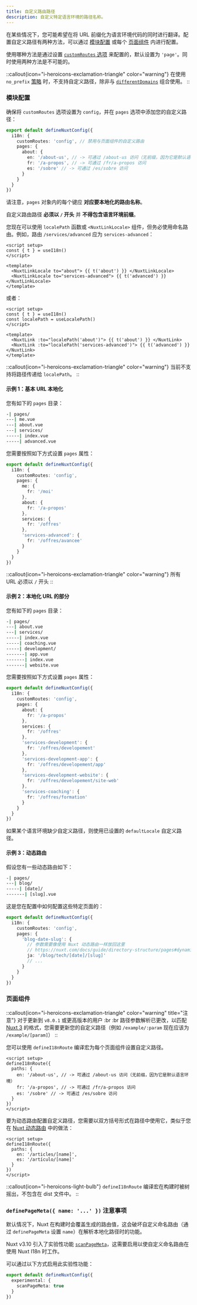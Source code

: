 ```yaml
---
title: 自定义路由路径
description: 自定义特定语言环境的路径名称。
---
```


在某些情况下，您可能希望在将 URL 前缀化为语言环境代码的同时进行翻译。配置自定义路径有两种方法，可以通过 [模块配置](#module-configuration) 或每个 [页面组件](#page-component) 内进行配置。

使用哪种方法是通过设置 [`customRoutes` 选项](/docs/v8/options/routing#customroutes) 来配置的，默认设置为 `'page'`。同时使用两种方法是不可能的。

::callout{icon="i-heroicons-exclamation-triangle" color="warning"}
在使用 `no_prefix` [策略](/docs/v8/guide) 时，不支持自定义路径，除非与 [`differentDomains`](/docs/v8/guide/different-domains) 组合使用。
::

### 模块配置

确保将 `customRoutes` 选项设置为 `config`，并在 `pages` 选项中添加您的自定义路径：

```ts [nuxt.config.ts]
export default defineNuxtConfig({
  i18n: {
    customRoutes: 'config', // 禁用与页面组件的自定义路由
    pages: {
      about: {
        en: '/about-us', // -> 可通过 /about-us 访问（无前缀，因为它是默认语言环境）
        fr: '/a-propos', // -> 可通过 /fr/a-propos 访问
        es: '/sobre' // -> 可通过 /es/sobre 访问
      }
    }
  }
})
```

请注意，`pages` 对象内的每个键应 **对应要本地化的路由名称**。

自定义路由路径 **必须以 `/` 开头** 并 **不得包含语言环境前缀**。

您现在可以使用 `localePath` 函数或 `<NuxtLinkLocale>` 组件，但务必使用命名路由。例如，路由 `/services/advanced` 应为 `services-advanced`：

```vue
<script setup>
const { t } = useI18n()
</script>

<template>
  <NuxtLinkLocale to="about"> {{ t('about') }} </NuxtLinkLocale>
  <NuxtLinkLocale to="services-advanced"> {{ t('advanced') }} </NuxtLinkLocale>
</template>
```

或者：

```vue
<script setup>
const { t } = useI18n()
const localePath = useLocalePath()
</script>

<template>
  <NuxtLink :to="localePath('about')"> {{ t('about') }} </NuxtLink>
  <NuxtLink :to="localePath('services-advanced')"> {{ t('advanced') }} </NuxtLink>
</template>
```

::callout{icon="i-heroicons-exclamation-triangle" color="warning"}
当前不支持将路径传递给 `localePath`。
::

#### 示例 1：基本 URL 本地化

您有如下的 `pages` 目录：

```bash
-| pages/
---| me.vue
---| about.vue
---| services/
-----| index.vue
-----| advanced.vue
```

您需要按照如下方式设置 `pages` 属性：

```ts [nuxt.config.ts]
export default defineNuxtConfig({
  i18n: {
    customRoutes: 'config',
    pages: {
      me: {
        fr: '/moi'
      },
      about: {
        fr: '/a-propos'
      },
      services: {
        fr: '/offres'
      },
      'services-advanced': {
        fr: '/offres/avancee'
      }
    }
  }
})
```

::callout{icon="i-heroicons-exclamation-triangle" color="warning"}
所有 URL 必须以 `/` 开头
::

#### 示例 2：本地化 URL 的部分

您有如下的 `pages` 目录：

```bash
-| pages/
---| about.vue
---| services/
-----| index.vue
-----| coaching.vue
-----| development/
-------| app.vue
-------| index.vue
-------| website.vue
```

您需要按照如下方式设置 `pages` 属性：

```ts [nuxt.config.ts]
export default defineNuxtConfig({
  i18n: {
    customRoutes: 'config',
    pages: {
      about: {
        fr: '/a-propos'
      },
      services: {
        fr: '/offres'
      },
      'services-development': {
        fr: '/offres/developement'
      },
      'services-development-app': {
        fr: '/offres/developement/app'
      },
      'services-development-website': {
        fr: '/offres/developement/site-web'
      },
      'services-coaching': {
        fr: '/offres/formation'
      }
    }
  }
})
```

如果某个语言环境缺少自定义路径，则使用已设置的 `defaultLocale` 自定义路径。

#### 示例 3：动态路由

假设您有一些动态路由如下：

```bash
-| pages/
---| blog/
-----| [date]/
-------| [slug].vue
```

这是您在配置中如何配置这些特定页面的：

```ts [nuxt.config.ts]
export default defineNuxtConfig({
  i18n: {
    customRoutes: 'config',
    pages: {
      'blog-date-slug': {
        // 参数需要像使用 Nuxt 动态路由一样放回这里
        // https://nuxt.com/docs/guide/directory-structure/pages#dynamic-routes
        ja: '/blog/tech/[date]/[slug]'
        // ...
      }
    }
  }
})
```

### 页面组件

::callout{icon="i-heroicons-exclamation-triangle" color="warning" title="注意"}
对于更新到 `v8.0.1` 或更高版本的用户
:br :br
路径参数解析已更改，以匹配 [Nuxt 3](https://nuxt.com/docs/guide/directory-structure/pages#dynamic-routes) 的格式，您需要更新您的自定义路径（例如 `/example/:param` 现在应该为 `/example/[param]`）
::

您可以使用 `defineI18nRoute` 编译宏为每个页面组件设置自定义路径。

```vue {}[pages/about.vue]
<script setup>
defineI18nRoute({
  paths: {
    en: '/about-us', // -> 可通过 /about-us 访问（无前缀，因为它是默认语言环境）
    fr: '/a-propos', // -> 可通过 /fr/a-propos 访问
    es: '/sobre' // -> 可通过 /es/sobre 访问
  }
})
</script>
```

要为动态路由配置自定义路径，您需要以双方括号形式在路径中使用它，类似于您在 [Nuxt 动态路由](https://nuxt.com/docs/guide/directory-structure/pages#dynamic-routes) 中的做法：

```vue {}[pages/articles/[name].vue]
<script setup>
defineI18nRoute({
  paths: {
    en: '/articles/[name]',
    es: '/artículo/[name]'
  }
})
</script>
```

::callout{icon="i-heroicons-light-bulb"}
`defineI18nRoute` 编译宏在构建时被树摇出，不包含在 dist 文件中。
::
### `definePageMeta({ name: '...' })` 注意事项

默认情况下，Nuxt 在构建时会覆盖生成的路由值，这会破坏自定义命名路由（通过 `definePageMeta` 设置 `name`）在解析本地化路径时的功能。

Nuxt v3.10 引入了实验性功能 [`scanPageMeta`](https://nuxt.com/docs/guide/going-further/experimental-features#scanpagemeta)，这需要启用以使自定义命名路由在使用 Nuxt I18n 时工作。

可以通过以下方式启用此实验性功能：

```typescript {}[nuxt.config.ts]
export default defineNuxtConfig({
  experimental: {
    scanPageMeta: true
  }
})
```
